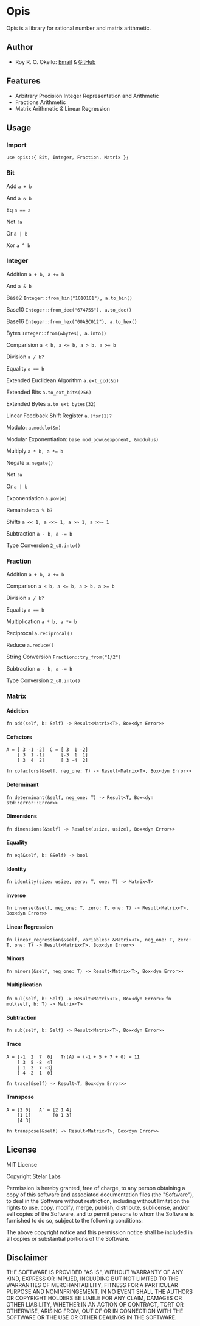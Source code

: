 # Opis

Opis is a library for rational number and matrix arithmetic.

## Author

- Roy R. O. Okello: [Email](mailto:royokello@protonmail.com) & [GitHub](https://github.com/royokello)

## Features

- Arbitrary Precision Integer Representation and Arithmetic
- Fractions Arithmetic
- Matrix Arithmetic & Linear Regression

## Usage

### Import

```text
use opis::{ Bit, Integer, Fraction, Matrix };
```

### Bit

Add `a + b`

And `a & b`

Eq `a == a`

Not `!a`

Or `a | b`

Xor `a ^ b`

### Integer

Addition `a + b, a += b`

And `a & b`

Base2 `Integer::from_bin("1010101"), a.to_bin()`

Base10 `Integer::from_dec("674755"), a.to_dec()`

Base16 `Integer::from_hex("00ABC012"), a.to_hex()`

Bytes `Integer::from(&bytes), a.into()`

Comparision `a < b, a <= b, a > b, a >= b`

Division `a / b?`

Equality `a == b`

Extended Euclidean Algorithm `a.ext_gcd(&b)`

Extended Bits `a.to_ext_bits(256)`

Extended Bytes `a.to_ext_bytes(32)`

Linear Feedback Shift Register `a.lfsr(1)?`

Modulo: `a.modulo(&m)`

Modular Exponentiation: `base.mod_pow(&exponent, &modulus)`

Multiply `a * b, a *= b`

Negate `a.negate()`

Not `!a`

Or `a | b`

Exponentiation `a.pow(e)`

Remainder: `a % b?`

Shifts `a << 1, a <<= 1, a >> 1, a >>= 1`

Subtraction `a - b, a -= b`

Type Conversion `2_u8.into()`

### Fraction

Addition `a + b, a += b`

Comparison `a < b, a <= b, a > b, a >= b`

Division `a / b?`

Equality `a == b`

Multiplication `a * b, a *= b`

Reciprocal `a.reciprocal()`

Reduce `a.reduce()`

String Conversion `Fraction::try_from("1/2")`

Subtraction `a - b, a -= b`

Type Conversion `2_u8.into()`

### Matrix

#### Addition
`fn add(self, b: Self) -> Result<Matrix<T>, Box<dyn Error>>`

#### Cofactors
```
A = [ 3 -1 -2]  C = [ 3  1 -2]
    [ 3  1 -1]      [-3  1  1]
    [ 3  4  2]      [ 3 -4  2]
```
`fn cofactors(&self, neg_one: T) -> Result<Matrix<T>, Box<dyn Error>>`

#### Determinant
`fn determinant(&self, neg_one: T) -> Result<T, Box<dyn std::error::Error>>`

#### Dimensions
`fn dimensions(&self) -> Result<(usize, usize), Box<dyn Error>>`

#### Equality
`fn eq(&self, b: &Self) -> bool`

#### Identity
`fn identity(size: usize, zero: T, one: T) -> Matrix<T>`

#### inverse
`fn inverse(&self, neg_one: T, zero: T, one: T) -> Result<Matrix<T>, Box<dyn Error>>`

#### Linear Regression
`fn linear_regression(&self, variables: &Matrix<T>, neg_one: T, zero: T, one: T) -> Result<Matrix<T>, Box<dyn Error>>`

#### Minors
`fn minors(&self, neg_one: T) -> Result<Matrix<T>, Box<dyn Error>>`

#### Multiplication
`fn mul(self, b: Self) -> Result<Matrix<T>, Box<dyn Error>>`
`fn mul(self, b: T) -> Matrix<T>`

#### Subtraction
`fn sub(self, b: Self) -> Result<Matrix<T>, Box<dyn Error>>`

#### Trace
```
A = [-1  2  7  0]   Tr(A) = (-1 + 5 + 7 + 0) = 11
    [ 3  5 -8  4]
    [ 1  2  7 -3]
    [ 4 -2  1  0]
```
`fn trace(&self) -> Result<T, Box<dyn Error>>`

#### Transpose
```
A = [2 0]   A' = [2 1 4]
    [1 1]        [0 1 3]
    [4 3]
```
`fn transpose(&self) -> Result<Matrix<T>, Box<dyn Error>>`

## License

MIT License

Copyright Stelar Labs

Permission is hereby granted, free of charge, to any person obtaining a copy
of this software and associated documentation files (the "Software"), to deal
in the Software without restriction, including without limitation the rights
to use, copy, modify, merge, publish, distribute, sublicense, and/or sell
copies of the Software, and to permit persons to whom the Software is
furnished to do so, subject to the following conditions:

The above copyright notice and this permission notice shall be included in all
copies or substantial portions of the Software.

## Disclaimer

THE SOFTWARE IS PROVIDED "AS IS", WITHOUT WARRANTY OF ANY KIND, EXPRESS OR
IMPLIED, INCLUDING BUT NOT LIMITED TO THE WARRANTIES OF MERCHANTABILITY,
FITNESS FOR A PARTICULAR PURPOSE AND NONINFRINGEMENT. IN NO EVENT SHALL THE
AUTHORS OR COPYRIGHT HOLDERS BE LIABLE FOR ANY CLAIM, DAMAGES OR OTHER
LIABILITY, WHETHER IN AN ACTION OF CONTRACT, TORT OR OTHERWISE, ARISING FROM,
OUT OF OR IN CONNECTION WITH THE SOFTWARE OR THE USE OR OTHER DEALINGS IN THE
SOFTWARE.
